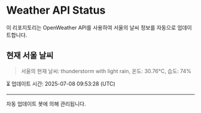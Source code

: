 
# Weather API Status

이 리포지토리는 OpenWeather API를 사용하여 서울의 날씨 정보를 자동으로 업데이트합니다.

## 현재 서울 날씨
> 서울의 현재 날씨: thunderstorm with light rain, 온도: 30.76°C, 습도: 74%

⏳ 업데이트 시간: 2025-07-08 09:53:28 (UTC)

---
자동 업데이트 봇에 의해 관리됩니다.
